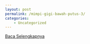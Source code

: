 ```yaml
---
layout: post
permalink: /mimpi-gigi-bawah-putus-3/
categories:
    - Uncategorized
---
```


[Baca Selengkapnya](/07)